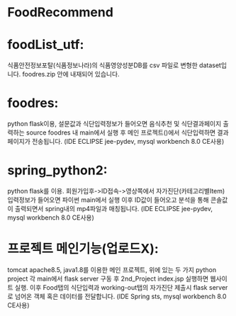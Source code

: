 # FoodRecommend

# foodList_utf:
식품안전정보포탈(식품정보나라)의 식품영양성분DB를 csv 파일로 변형한 dataset입니다. foodres.zip 안에 내재되어 있습니다.


# foodres: 
 python flask이용, 설문값과 식단입력정보가 들어오면 음식추천 및 식단결과페이지 출력하는 source
 foodres 내 main에서 실행 후 메인 프로젝트()에서 식단입력하면 결과페이지가 전송됩니다. 
 (IDE ECLIPSE jee-pydev, mysql workbench 8.0 CE사용) 


# spring_python2:
 python flask를 이용. 회원가입후->ID접속->영상쪽에서 자가진단(카테고리별Item) 입력정보가 들어오면
 파이썬 main에서 실행 이후 ID값이 들어오고 분석을 통해 콘솔값이 출력되면서 spring내의 mp4파일과 매칭됩니다. 
 (IDE ECLIPSE jee-pydev, mysql workbench 8.0 CE사용)

# 프로젝트 메인기능(업로드X):
 tomcat apache8.5, java1.8를 이용한 메인 프로젝트, 위에 있는 두 가지 python project 각 main에서 flask server 구동 후 2nd_Project index.jsp 실행하면 웹사이트 실행. 이후 Food탭의 식단입력과 working-out탭의 자가진단 제출시 flask server로 넘어온 객체 혹은 데이터를 전달합니다.  (IDE Spring sts, mysql workbench 8.0 CE사용)
